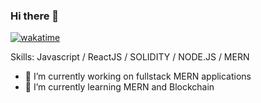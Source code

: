 ### Hi there 👋
[![wakatime](https://wakatime.com/badge/user/1798938d-9e92-46e0-9044-cc5ba65970a4.svg)](https://wakatime.com/@1798938d-9e92-46e0-9044-cc5ba65970a4)

Skills: Javascript / ReactJS / SOLIDITY / NODE.JS / MERN

- 🔭 I’m currently working on fullstack MERN applications
- 🌱 I’m currently learning MERN and Blockchain
<!--
**ahmadrazach/ahmadrazach** is a ✨ _special_ ✨ repository because its `README.md` (this file) appears on your GitHub profile.

Here are some ideas to get you started:


- 🌱 I’m currently learning ...
- 👯 I’m looking to collaborate on ...
- 🤔 I’m looking for help with ...
- 💬 Ask me about ...
- 📫 How to reach me: ...
- 😄 Pronouns: ...
- ⚡ Fun fact: ...
-->
